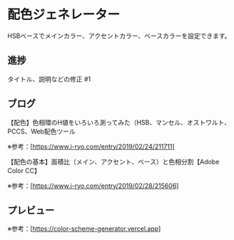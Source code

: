 # 配色ジェネレーター

HSBベースでメインカラー、アクセントカラー、ベースカラーを設定できます。

## 進捗

タイトル、説明などの修正 #1

## ブログ

【配色】色相環のH値をいろいろ測ってみた（HSB、マンセル、オストワルト、PCCS、Web配色ツール

※参考：[https://www.i-ryo.com/entry/2019/02/24/211711]

 【配色の基本】面積比（メイン、アクセント、ベース）と色相分割【Adobe Color CC】

※参考：[https://www.i-ryo.com/entry/2019/02/28/215606]

## プレビュー

※参考：[https://color-scheme-generator.vercel.app]